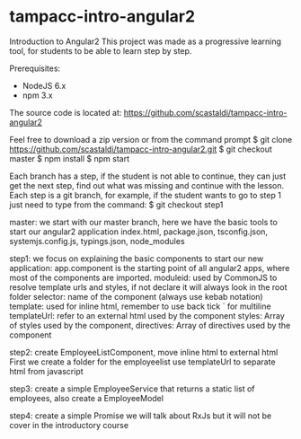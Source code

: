 # tampacc-intro-angular2
Introduction to Angular2
This project was made as a progressive learning tool, for students to be able to learn step by step. 

Prerequisites:
- NodeJS 6.x
- npm 3.x

The source code is located at:
https://github.com/scastaldi/tampacc-intro-angular2

Feel free to download a zip version or from the command prompt
$ git clone https://github.com/scastaldi/tampacc-intro-angular2.git
$ git checkout master
$ npm install
$ npm start

Each branch has a step, if the student is not able to continue, they can just get the next step, 
find out what was missing and continue with the lesson. 
Each step is a git branch, for example, if the student wants to go to step 1 just need to type from the command:
$ git checkout step1

master:
we start with our master branch, here we have the basic tools to start our angular2 application
index.html, package.json, tsconfig.json, systemjs.config.js, typings.json, node_modules

step1: we focus on explaining the basic components to start our new application:
app.component is the starting point of all angular2 apps, where most of the components are imported.
moduleid: used by CommonJS to resolve template urls and styles, if not declare it will always look in the root folder
selector: name of the component (always use kebab notation) 
template: used for inline html, remember to use back tick ` for multiline
templateUrl: refer to an external html used by the component
styles: Array of styles used by the component,
directives: Array of directives used by the component

step2: create EmployeeListComponent, move inline html to external html
First we create a folder for the employeelist
use templateUrl to separate html from javascript

step3: create a simple EmployeeService that returns a static list of employees, also create a EmployeeModel

step4: create a simple Promise we will talk about RxJs but it will not be cover in the introductory course




